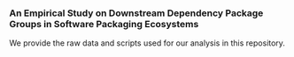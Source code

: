 ### An Empirical Study on Downstream Dependency Package Groups in Software Packaging Ecosystems



We provide the raw data and scripts used for our analysis in this repository.







